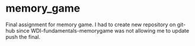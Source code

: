 # memory_game
Final assignment for memory game. I had to create new repository on git-hub since WDI-fundamentals-memorygame was not allowing me to update push the final.
